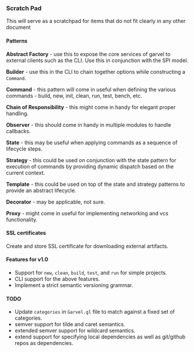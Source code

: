### Scratch Pad

This will serve as a scratchpad for items that do not fit clearly in any other document


#### Patterns

**Abstract Factory** - use this to expose the core services of garvel to external clients such as the CLI. Use this in conjunction
with the SPI model.


**Builder** - use this in the CLI to chain together options while constructing a `Command`.


**Command** - this pattern will come in useful when defining the various commands - build, new, init, clean, run, test, bench, etc.


**Chain of Responsibility** - this might come in handy for elegant proper handling.


**Observer** - this should come in handy in multiple modules to handle callbacks.


**State** - this may be useful when applying commands as a sequence of lifecycle steps.


**Strategy** - this could be used on conjunction with the state pattern for execution of commands by providing dynamic dispatch based on the current context.


**Template** - this could be used on top of the state and strategy patterns to provide an abstract lifecycle.


**Decorator** - may be applicable, not sure.


**Proxy** - might come in useful for implementing networking and vcs functionality.


#### SSL certificates

Create and store SSL certificate for downloading external artifacts.



#### Features for v1.0

  * Support for `new`, `clean`, `build`, `test`, and `run` for simple projects.
  * CLI support for the above features.
  * Implement a strict semantic versioning grammar.
  
  
#### TODO

 * Update `categories` in `Garvel.gl` file to match against a fixed set of categories.
 * semver support for tilde and caret semantics.
 * extended semver support for wildcard semantics.
 * extend support for specifying local dependencies as well as git/github repos as dependencies.
   